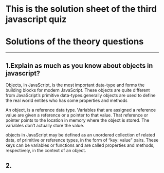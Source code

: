 # This is the solution sheet of the third javascript quiz

# Solutions of the theory questions

---

## 1.Explain as much as you know about objects in javascript?

Objects, in JavaScript, is the most important data-type and forms the building blocks for modern JavaScript. These objects are quite different from JavaScript’s primitive data-types.generally objects are used to define the real world entites who has some properties and methods

An object, is a reference data type. Variables that are assigned a reference value are given a reference or a pointer to that value. That reference or pointer points to the location in memory where the object is stored. The variables don’t actually store the value.

objects in JavaScript may be defined as an unordered collection of related data, of primitive or reference types, in the form of “key: value” pairs. These keys can be variables or functions and are called properties and methods, respectively, in the context of an object.

## 2.
